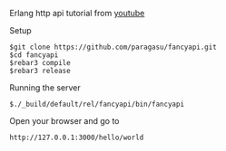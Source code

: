 Erlang http api tutorial from [youtube](https://www.youtube.com/watch?v=xCjWXJ1j64M)

Setup

    $git clone https://github.com/paragasu/fancyapi.git
    $cd fancyapi
    $rebar3 compile
    $rebar3 release


Running the server

    $./_build/default/rel/fancyapi/bin/fancyapi


Open your browser and go to 

    http://127.0.0.1:3000/hello/world


